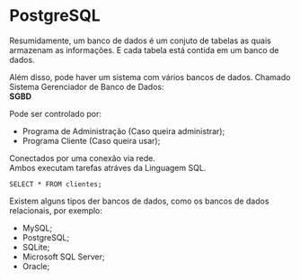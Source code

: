 # PostgreSQL
Resumidamente, um banco de dados é um conjuto de tabelas as quais armazenam as informações. E cada tabela está contida em um banco de dados.

Além disso, pode haver um sistema com vários bancos de dados. Chamado Sistema Gerenciador de Banco de Dados:\
**SGBD**

Pode ser controlado por:
- Programa de Administração (Caso queira administrar);
- Programa Cliente (Caso queira usar);

Conectados por uma conexão via rede.\
Ambos executam tarefas atráves da Linguagem SQL.

```
SELECT * FROM clientes;
```

Existem alguns tipos der bancos de dados, como os bancos de dados relacionais, por exemplo:
- MySQL;
- PostgreSQL;
- SQLite;
- Microsoft SQL Server;
- Oracle;
